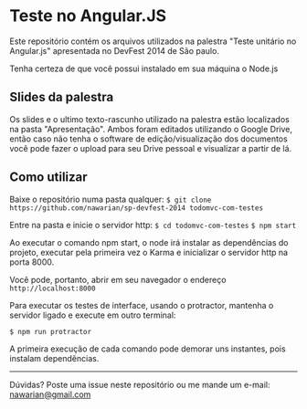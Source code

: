 # Teste no Angular.JS

Este repositório contém os arquivos utilizados na palestra "Teste unitário no Angular.js"
apresentada no DevFest 2014 de São paulo.

Tenha certeza de que você possui instalado em sua máquina o Node.js

## Slides da palestra
Os slides e o ultimo texto-rascunho utilizado na palestra
estão localizados na pasta "Apresentação".
Ambos foram editados utilizando o Google Drive, então
caso não tenha o software de edição/visualização dos documentos
você pode fazer o upload para seu Drive pessoal e visualizar a partir de lá.

## Como utilizar

Baixe o repositório numa pasta qualquer:
`$ git clone https://github.com/nawarian/sp-devfest-2014 todomvc-com-testes`

Entre na pasta e inicie o servidor http:
`$ cd todomvc-com-testes`
`$ npm start`

Ao executar o comando npm start, o node irá instalar as dependências do projeto,
executar pela primeira vez o Karma e inicializar o servidor http na porta 8000.

Você pode, portanto, abrir em seu navegador o endereço `http://localhost:8000`

Para executar os testes de interface, usando o protractor, mantenha o servidor ligado
e execute em outro terminal:

`$ npm run protractor`

A primeira execução de cada comando pode demorar uns instantes, pois instalam dependências.

-------

Dúvidas?
Poste uma issue neste repositório ou me mande um e-mail: nawarian@gmail.com
